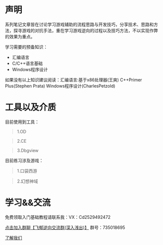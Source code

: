声明
===
系列笔记文章皆在讨论学习游戏辅助的流程思路与开发技巧，分享技术、思路和方法，探寻游戏的对抗手法，重在学习游戏逆向的过程以及技巧方法，不以实现作弊的效果为重点。

学习需要的预备知识：
  * 汇编语言
  * C/C++语言基础
  * Windows程序设计
 
如果没有以上知识建议阅读：汇编语言:基于x86处理器(王爽)  C++Primer Plus(Stephen Prata)  Windows程序设计(CharlesPetzold)

工具以及介质
===

目前使用到工具：

 >1.OD

 >2.CE

 >3.Dbgview


目前练习涉及游戏：

 >1.口袋西游

 >2.幻想神域

  
学习&&交流
===
免费领取入门基础教程请联系我：VX：Cd2529492472

[点击加入群聊【飞郁逆向交流群(深入浅出)】](https://jq.qq.com/?_wv=1027&k=5hJCkRe)  群号：735018695

[了解我们](http://www.feiyuol.com/)

